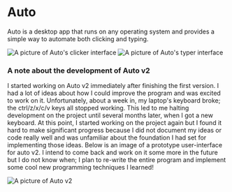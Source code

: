 # Auto

Auto is a desktop app that runs on any operating system and provides a simple way to automate both clicking and typing.

![A picture of Auto's clicker interface](https://raw.githubusercontent.com/japraj/autoclicker-typer.github.io/master/img/Clicker.JPG)
![A picture of Auto's typer interface](https://raw.githubusercontent.com/japraj/autoclicker-typer.github.io/master/img/Typer.jpg)

### A note about the development of Auto v2

I started working on Auto v2 immediately after finishing the first version. I had a lot of ideas about how I could improve the program and was excited to work on it. Unfortunately, about a week in, my laptop's keyboard broke; the ctrl/z/x/c/v keys all stopped working. This led to me halting development on the project until several months later, when I got a new keyboard. At this point, I started working on the project again but I found it hard to make significant progress because I did not document my ideas or code really well and was unfamiliar about the foundation I had set for implementing those ideas. Below is an image of a prototype user-interface for auto v2. I intend to come back and work on it some more in the future but I do not know when; I plan to re-write the entire program and implement some cool new programming techniques I learned!

![A picture of Auto v2](https://raw.githubusercontent.com/japraj/autoclicker-typer.github.io/master/img/capstonev2.jpg)
